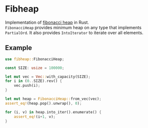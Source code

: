 # Fibheap

Implementation of [fibonacci heap](https://en.wikipedia.org/wiki/Fibonacci_heap) in Rust.  
`FibonacciHeap` provides minimum heap on any type that implements `PartialOrd`.
It also provides `IntoIterator` to iterate over all elements.

## Example
```rust
use fibheap::FibonacciHeap;

const SIZE: usize = 100000;

let mut vec = Vec::with_capacity(SIZE);
for i in (0..SIZE).rev() {
    vec.push(i);
}

let mut heap = FibonacciHeap::from_vec(vec);
assert_eq!(heap.pop().unwrap(), 0);

for (i, v) in heap.into_iter().enumerate() {
    assert_eq!(i+1, v);
}
```